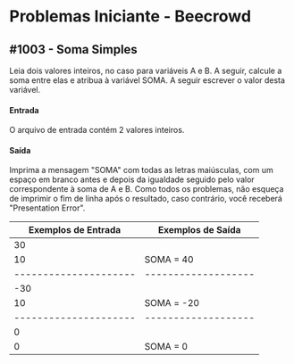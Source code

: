 # Problemas Iniciante - Beecrowd

## #1003 - Soma Simples
<p>Leia dois valores inteiros, no caso para variáveis A e B. A seguir, calcule a soma entre elas e atribua à variável SOMA. A seguir escrever o valor desta variável.</p>

#### Entrada
O arquivo de entrada contém 2 valores inteiros.

#### Saída
Imprima a mensagem "SOMA" com todas as letras maiúsculas, com um espaço em branco antes e depois da igualdade seguido pelo valor correspondente à soma de A e B. Como todos os problemas, não esqueça de imprimir o fim de linha após o resultado, caso contrário, você receberá "Presentation Error".

| Exemplos de Entrada | Exemplos de Saída |
|---------------------|-------------------|
| 30                  |                   |
| 10                  | SOMA = 40         |
|---------------------|-------------------|
| -30                 |                   |
| 10                  | SOMA = -20        |
|---------------------|-------------------|
| 0                   |                   |
| 0                   | SOMA = 0          |

